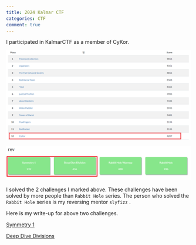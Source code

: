 ```yaml
---
title: 2024 Kalmar CTF
categories: CTF
comment: true
---
```


I participated in KalmarCTF as a member of CyKor.

![Untitled](/CTF/Kalmar_CTF/KalmarCTF_img/Untitled.png)

![Untitled](/CTF/Kalmar_CTF/KalmarCTF_img/Untitled%201.png)

I solved the 2 challenges I marked above. These challenges have been solved by more people than `Rabbit Hole` series. The person who solved the `Rabbit Hole` series is my reversing mentor `slyfizz` .

Here is my write-up for above two challenges.

[Symmetry 1](/CTF/Kalmar_CTF/challenges/Symmetry%201)

[Deep Dive Divisions](/CTF/Kalmar_CTF/challenges/Deep%20Dive%20Divisions)
